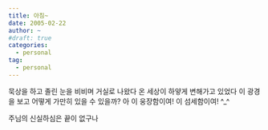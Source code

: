 ```yaml
---
title: 아침~
date: 2005-02-22
author: ~
#draft: true
categories:
  - personal
tag:
  - personal
---
```




묵상을 하고 졸린 눈을 비비며
거실로 나왔다
온 세상이 하얗게 변해가고 있었다
이 광경을 보고 어떻게 가만히 있을 수 있을까?
아 이 웅장함이여! 이 섬세함이여!
^_^

주님의 신실하심은 끝이 없구나


 






